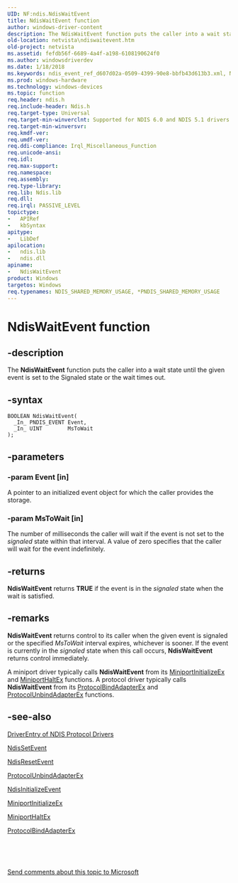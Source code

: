 ```yaml
---
UID: NF:ndis.NdisWaitEvent
title: NdisWaitEvent function
author: windows-driver-content
description: The NdisWaitEvent function puts the caller into a wait state until the given event is set to the Signaled state or the wait times out.
old-location: netvista\ndiswaitevent.htm
old-project: netvista
ms.assetid: fefdb56f-6689-4a4f-a198-6108190624f0
ms.author: windowsdriverdev
ms.date: 1/18/2018
ms.keywords: ndis_event_ref_d607d02a-0509-4399-90e8-bbfb43d613b3.xml, NdisWaitEvent function [Network Drivers Starting with Windows Vista], ndis/NdisWaitEvent, NdisWaitEvent, netvista.ndiswaitevent
ms.prod: windows-hardware
ms.technology: windows-devices
ms.topic: function
req.header: ndis.h
req.include-header: Ndis.h
req.target-type: Universal
req.target-min-winverclnt: Supported for NDIS 6.0 and NDIS 5.1 drivers (see    NdisWaitEvent (NDIS 5.1)) in Windows   Vista. Supported for NDIS 5.1 drivers (see    NdisWaitEvent (NDIS 5.1)) in Windows   XP.
req.target-min-winversvr: 
req.kmdf-ver: 
req.umdf-ver: 
req.ddi-compliance: Irql_Miscellaneous_Function
req.unicode-ansi: 
req.idl: 
req.max-support: 
req.namespace: 
req.assembly: 
req.type-library: 
req.lib: Ndis.lib
req.dll: 
req.irql: PASSIVE_LEVEL
topictype:
-	APIRef
-	kbSyntax
apitype:
-	LibDef
apilocation:
-	ndis.lib
-	ndis.dll
apiname:
-	NdisWaitEvent
product: Windows
targetos: Windows
req.typenames: NDIS_SHARED_MEMORY_USAGE, *PNDIS_SHARED_MEMORY_USAGE
---
```


# NdisWaitEvent function


## -description


The
  <b>NdisWaitEvent</b> function puts the caller into a wait state until the given event is set to the Signaled
  state or the wait times out.


## -syntax


````
BOOLEAN NdisWaitEvent(
  _In_ PNDIS_EVENT Event,
  _In_ UINT        MsToWait
);
````


## -parameters




### -param Event [in]

A pointer to an initialized event object for which the caller provides the storage.


### -param MsToWait [in]

The number of milliseconds the caller will wait if the event is not set to the 
     <i>signaled</i> state within that interval. A value of zero specifies that the caller will wait for the
     event indefinitely.


## -returns


<b>NdisWaitEvent</b> returns <b>TRUE</b> if the event is in the 
     <i>signaled</i> state when the wait is satisfied.



## -remarks


<b>NdisWaitEvent</b> returns control to its caller when the given event is signaled or the specified 
    <i>MsToWait</i> interval expires, whichever is sooner. If the event is currently in the 
    <i>signaled</i> state when this call occurs, 
    <b>NdisWaitEvent</b> returns control immediately.

A miniport driver typically calls 
    <b>NdisWaitEvent</b> from its 
    <a href="..\ndis\nc-ndis-miniport_initialize.md">MiniportInitializeEx</a> and 
    <a href="..\ndis\nc-ndis-miniport_halt.md">MiniportHaltEx</a> functions. A protocol
    driver typically calls 
    <b>NdisWaitEvent</b> from its 
    <a href="..\ndis\nc-ndis-protocol_bind_adapter_ex.md">ProtocolBindAdapterEx</a> and 
    <a href="..\ndis\nc-ndis-protocol_unbind_adapter_ex.md">
    ProtocolUnbindAdapterEx</a> functions.



## -see-also

<a href="https://msdn.microsoft.com/en-us/library/gg156036.aspx">DriverEntry of NDIS Protocol
   Drivers</a>

<a href="..\ndis\nf-ndis-ndissetevent.md">NdisSetEvent</a>

<a href="..\ndis\nf-ndis-ndisresetevent.md">NdisResetEvent</a>

<a href="..\ndis\nc-ndis-protocol_unbind_adapter_ex.md">ProtocolUnbindAdapterEx</a>

<a href="..\ndis\nf-ndis-ndisinitializeevent.md">NdisInitializeEvent</a>

<a href="..\ndis\nc-ndis-miniport_initialize.md">MiniportInitializeEx</a>

<a href="..\ndis\nc-ndis-miniport_halt.md">MiniportHaltEx</a>

<a href="..\ndis\nc-ndis-protocol_bind_adapter_ex.md">ProtocolBindAdapterEx</a>

 

 

<a href="mailto:wsddocfb@microsoft.com?subject=Documentation%20feedback [netvista\netvista]:%20NdisWaitEvent function%20 RELEASE:%20(1/18/2018)&amp;body=%0A%0APRIVACY STATEMENT%0A%0AWe use your feedback to improve the documentation. We don't use your email address for any other purpose, and we'll remove your email address from our system after the issue that you're reporting is fixed. While we're working to fix this issue, we might send you an email message to ask for more info. Later, we might also send you an email message to let you know that we've addressed your feedback.%0A%0AFor more info about Microsoft's privacy policy, see http://privacy.microsoft.com/en-us/default.aspx." title="Send comments about this topic to Microsoft">Send comments about this topic to Microsoft</a>

